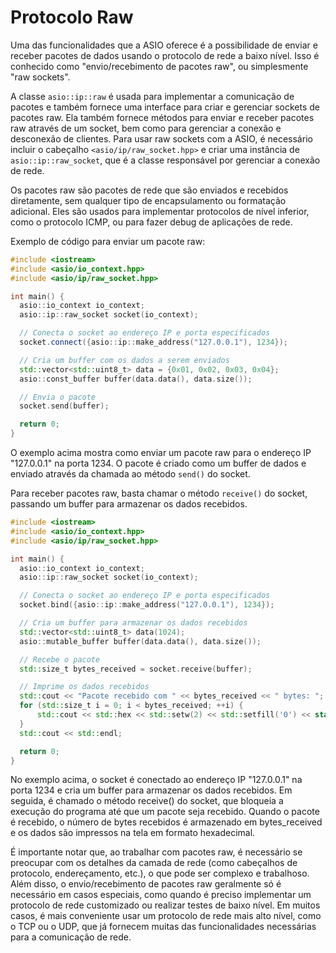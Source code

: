 # Protocolo Raw

Uma das funcionalidades que a ASIO oferece é a possibilidade de enviar e receber pacotes de dados usando o protocolo de rede a baixo nível. Isso é conhecido como "envio/recebimento de pacotes raw", ou simplesmente "raw sockets".

A classe `asio::ip::raw` é usada para implementar a comunicação de pacotes e também fornece uma interface para criar e gerenciar sockets de pacotes raw. Ela também fornece métodos para enviar e receber pacotes raw através de um socket, bem como para gerenciar a conexão e desconexão de clientes.
Para usar raw sockets com a ASIO, é necessário incluir o cabeçalho `<asio/ip/raw_socket.hpp>` e criar uma instância de `asio::ip::raw_socket`, que é a classe responsável por gerenciar a conexão de rede.

Os pacotes raw são pacotes de rede que são enviados e recebidos diretamente, sem qualquer tipo de encapsulamento ou formatação adicional. Eles são usados para implementar protocolos de nível inferior, como o protocolo ICMP, ou para fazer debug de aplicações de rede.

Exemplo de código para enviar um pacote raw:

```c++
#include <iostream>
#include <asio/io_context.hpp>
#include <asio/ip/raw_socket.hpp>

int main() {
  asio::io_context io_context;
  asio::ip::raw_socket socket(io_context);

  // Conecta o socket ao endereço IP e porta especificados
  socket.connect({asio::ip::make_address("127.0.0.1"), 1234});

  // Cria um buffer com os dados a serem enviados
  std::vector<std::uint8_t> data = {0x01, 0x02, 0x03, 0x04};
  asio::const_buffer buffer(data.data(), data.size());

  // Envia o pacote
  socket.send(buffer);

  return 0;
}
```
O exemplo acima mostra como enviar um pacote raw para o endereço IP "127.0.0.1" na porta 1234. O pacote é criado como um buffer de dados e enviado através da chamada ao método `send()` do socket.

Para receber pacotes raw, basta chamar o método `receive()` do socket, passando um buffer para armazenar os dados recebidos.

```c++
#include <iostream>
#include <asio/io_context.hpp>
#include <asio/ip/raw_socket.hpp>

int main() {
  asio::io_context io_context;
  asio::ip::raw_socket socket(io_context);

  // Conecta o socket ao endereço IP e porta especificados
  socket.bind({asio::ip::make_address("127.0.0.1"), 1234});

  // Cria um buffer para armazenar os dados recebidos
  std::vector<std::uint8_t> data(1024);
  asio::mutable_buffer buffer(data.data(), data.size());

  // Recebe o pacote
  std::size_t bytes_received = socket.receive(buffer);

  // Imprime os dados recebidos
  std::cout << "Pacote recebido com " << bytes_received << " bytes: ";
  for (std::size_t i = 0; i < bytes_received; ++i) {
      std::cout << std::hex << std::setw(2) << std::setfill('0') << static_cast<int>(data[i]) << " ";
  }
  std::cout << std::endl;

  return 0;
}
```
No exemplo acima, o socket é conectado ao endereço IP "127.0.0.1" na porta 1234 e cria um buffer para armazenar os dados recebidos. Em seguida, é chamado o método receive() do socket, que bloqueia a execução do programa até que um pacote seja recebido. Quando o pacote é recebido, o número de bytes recebidos é armazenado em bytes_received e os dados são impressos na tela em formato hexadecimal.

É importante notar que, ao trabalhar com pacotes raw, é necessário se preocupar com os detalhes da camada de rede (como cabeçalhos de protocolo, endereçamento, etc.), o que pode ser complexo e trabalhoso. Além disso, o envio/recebimento de pacotes raw geralmente só é necessário em casos especiais, como quando é preciso implementar um protocolo de rede customizado ou realizar testes de baixo nível. Em muitos casos, é mais conveniente usar um protocolo de rede mais alto nível, como o TCP ou o UDP, que já fornecem muitas das funcionalidades necessárias para a comunicação de rede.